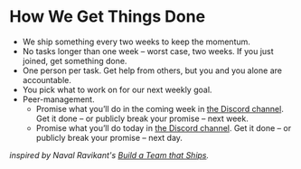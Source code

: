 # How We Get Things Done

- We ship something every two weeks to keep the momentum.
- No tasks longer than one week – worst case, two weeks. If you just joined, get something done.
- One person per task. Get help from others, but you and you alone are accountable.
- You pick what to work on for our next weekly goal.
- Peer-management.
  - Promise what you’ll do in the coming week in [the Discord channel](https://discord.gg/QrEagSk). Get it done – or publicly break your promise – next week.
  - Promise what you’ll do today in [the Discord channel](https://discord.gg/Cvs9ucz). Get it done – or publicly break your promise – next day.

_inspired by Naval Ravikant's [Build a Team that Ships](https://nav.al/build-a-team-that-ships)._
